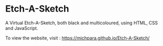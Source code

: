 # **Etch-A-Sketch**

A Virtual Etch-A-Sketch, both black and multicoloured, using HTML, CSS and JavaScript.

To view the website, visit : https://michpara.github.io/Etch-A-Sketch/
